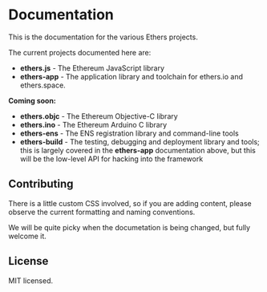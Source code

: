 Documentation
=============

This is the documentation for the various Ethers projects.

The current projects documented here are:

- **ethers.js** - The Ethereum JavaScript library
- **ethers-app** - The application library and toolchain for ethers.io and ethers.space.

**Coming soon:**

- **ethers.objc** - The Ethereum Objective-C library
- **ethers.ino** - The Ethereum Arduino C library
- **ethers-ens** - The ENS registration library and command-line tools
- **ethers-build** - The testing, debugging and deployment library and tools; this is largely covered in the **ethers-app** documentation above, but this will be the low-level API for hacking into the framework


Contributing
------------

There is a little custom CSS involved, so if you are adding content,
please observe the current formatting and naming conventions.

We will be quite picky when the documetation is being changed, but
fully welcome it.


License
-------

MIT licensed.
